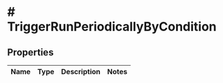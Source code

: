 # # TriggerRunPeriodicallyByCondition

## Properties

Name | Type | Description | Notes
------------ | ------------- | ------------- | -------------

